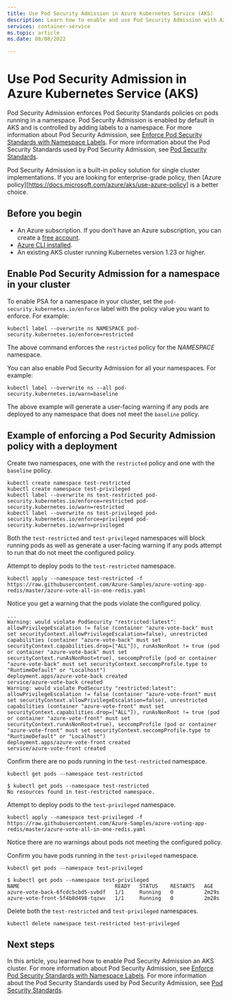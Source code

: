 ```yaml
---
title: Use Pod Security Admission in Azure Kubernetes Service (AKS)
description: Learn how to enable and use Pod Security Admission with Azure Kubernetes Service (AKS).
services: container-service
ms.topic: article
ms.date: 08/08/2022

---
```


# Use Pod Security Admission in Azure Kubernetes Service (AKS)

Pod Security Admission enforces Pod Security Standards policies on pods running in a namespace. Pod Security Admission is enabled by default in AKS and is controlled by adding labels to a namespace. For more information about Pod Security Admission, see [Enforce Pod Security Standards with Namespace Labels][kubernetes-psa]. For more information about the Pod Security Standards used by Pod Security Admission, see [Pod Security Standards][kubernetes-pss].

Pod Security Admission is a built-in policy solution for single cluster implementations. If you are looking for enterprise-grade policy, then [Azure policy][https://docs.microsoft.com/azure/aks/use-azure-policy] is a better choice.

## Before you begin

- An Azure subscription. If you don't have an Azure subscription, you can create a [free account](https://azure.microsoft.com/free).
- [Azure CLI installed](/cli/azure/install-azure-cli).
- An existing AKS cluster running Kubernetes version 1.23 or higher.

## Enable Pod Security Admission for a namespace in your cluster

To enable PSA for a namespace in your cluster, set the `pod-security.kubernetes.io/enforce` label with the policy value you want to enforce. For example:

```azurecli-interactive
kubectl label --overwrite ns NAMESPACE pod-security.kubernetes.io/enforce=restricted
```

The above command enforces the `restricted` policy for the *NAMESPACE* namespace. 

You can also enable Pod Security Admission for all your namespaces. For example: 

```azurecli-interactive
kubectl label --overwrite ns --all pod-security.kubernetes.io/warn=baseline
```

The above example will generate a user-facing warning if any pods are deployed to any namespace that does not meet the `baseline` policy.

## Example of enforcing a Pod Security Admission policy with a deployment

Create two namespaces, one with the `restricted` policy and one with the `baseline` policy.

```azurecli-interactive
kubectl create namespace test-restricted
kubectl create namespace test-privileged
kubectl label --overwrite ns test-restricted pod-security.kubernetes.io/enforce=restricted pod-security.kubernetes.io/warn=restricted
kubectl label --overwrite ns test-privileged pod-security.kubernetes.io/enforce=privileged pod-security.kubernetes.io/warn=privileged
```

Both the `test-restricted` and `test-privileged` namespaces will block running pods as well as generate a user-facing warning if any pods attempt to run that do not meet the configured policy.

Attempt to deploy pods to the `test-restricted` namespace.

```azurecli-interactive
kubectl apply --namespace test-restricted -f https://raw.githubusercontent.com/Azure-Samples/azure-voting-app-redis/master/azure-vote-all-in-one-redis.yaml
```

Notice you get a warning that the pods violate the configured policy.

```output
...
Warning: would violate PodSecurity "restricted:latest": allowPrivilegeEscalation != false (container "azure-vote-back" must set securityContext.allowPrivilegeEscalation=false), unrestricted capabilities (container "azure-vote-back" must set securityContext.capabilities.drop=["ALL"]), runAsNonRoot != true (pod or container "azure-vote-back" must set securityContext.runAsNonRoot=true), seccompProfile (pod or container "azure-vote-back" must set securityContext.seccompProfile.type to "RuntimeDefault" or "Localhost")
deployment.apps/azure-vote-back created
service/azure-vote-back created
Warning: would violate PodSecurity "restricted:latest": allowPrivilegeEscalation != false (container "azure-vote-front" must set securityContext.allowPrivilegeEscalation=false), unrestricted capabilities (container "azure-vote-front" must set securityContext.capabilities.drop=["ALL"]), runAsNonRoot != true (pod or container "azure-vote-front" must set securityContext.runAsNonRoot=true), seccompProfile (pod or container "azure-vote-front" must set securityContext.seccompProfile.type to "RuntimeDefault" or "Localhost")
deployment.apps/azure-vote-front created
service/azure-vote-front created
```

Confirm there are no pods running in the `test-restricted` namespace.

```azurecli-interactive
kubectl get pods --namespace test-restricted
```

```output
$ kubectl get pods --namespace test-restricted
No resources found in test-restricted namespace.
```

Attempt to deploy pods to the `test-privileged` namespace.

```azurecli-interactive
kubectl apply --namespace test-privileged -f https://raw.githubusercontent.com/Azure-Samples/azure-voting-app-redis/master/azure-vote-all-in-one-redis.yaml
```

Notice there are no warnings about pods not meeting the configured policy.

Confirm you have pods running in the `test-privileged` namespace.

```azurecli-interactive
kubectl get pods --namespace test-privileged
```

```output
$ kubectl get pods --namespace test-privileged
NAME                               READY   STATUS    RESTARTS   AGE
azure-vote-back-6fcdc5cbd5-svbdf   1/1     Running   0          2m29s
azure-vote-front-5f4b8d498-tqzwv   1/1     Running   0          2m28s
```

Delete both the `test-restricted` and `test-privileged` namespaces.

```azurecli-interactive
kubectl delete namespace test-restricted test-privileged
```

## Next steps

In this article, you learned how to enable Pod Security Admission an AKS cluster. For more information about Pod Security Admission, see [Enforce Pod Security Standards with Namespace Labels][kubernetes-psa]. For more information about the Pod Security Standards used by Pod Security Admission, see [Pod Security Standards][kubernetes-pss].

<!-- LINKS - Internal -->
[kubernetes-psa]: https://kubernetes.io/docs/tasks/configure-pod-container/enforce-standards-namespace-labels/
[kubernetes-pss]: https://kubernetes.io/docs/concepts/security/pod-security-standards/
